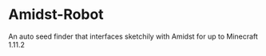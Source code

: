 # Amidst-Robot
An auto seed finder that interfaces sketchily with Amidst for up to Minecraft 1.11.2
